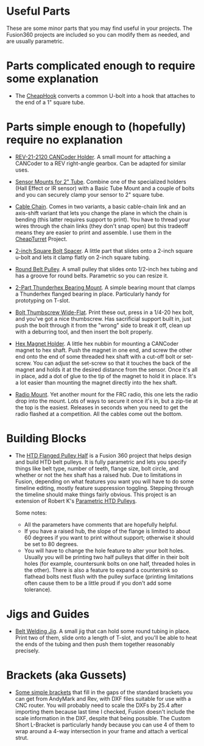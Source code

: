 # Useful Parts

These are some minor parts that you may find useful in your projects. The Fusion360 projects are included so you can modify them as needed, and are usually parametric.

# Parts complicated enough to require some explanation

* The [CheapHook](CheapHook/CheapHook.md) converts a common U-bolt into a hook that attaches to the end of a 1" square tube.

# Parts simple enough to (hopefully) require no explanation

* [REV-21-2120 CANCoder Holder](SensorMounts). A small mount for attaching a CANCoder to a REV right-angle gearbox. Can be adapted for similar uses.

* [Sensor Mounts for 2" Tube](SensorMounts). Combine one of the specialized holders (Hall Effect or IR sensor) with a Basic Tube Mount and a couple of bolts and you can securely clamp your sensor to 2" square tube.

* [Cable Chain](CableChain). Comes in two variants, a basic cable-chain link and an axis-shift variant that lets you change the plane in which the chain is bending (this latter requires support to print). You have to thread your wires through the chain links (they don't snap open) but this tradeoff means they are easier to print and assemble. I use them in the [CheapTurret](/CheapTurret/CheapTurret.md) Project.

* [2-inch Square Bolt Spacer](Misc). A little part that slides onto a 2-inch square u-bolt and lets it clamp flatly on 2-inch square tubing.

* [Round Belt Pulley](Misc). A small pulley that slides onto 1/2-inch hex tubing and has a groove for round belts. Parametric so you can resize it.

* [2-Part Thunderhex Bearing Mount](Misc). A simple bearing mount that clamps a Thunderhex flanged bearing in place. Particularly handy for prototyping on T-slot.

* [Bolt Thumbscrew Wide-Flat](Misc). Print these out, press in a 1/4-20 hex bolt, and you've got a nice thumbscrew. Has sacrificial support built in, just push the bolt through it from the "wrong" side to break it off, clean up with a deburring tool, and then insert the bolt properly.

* [Hex Magnet Holder](Misc). A little hex nubbin for mounting a CANCoder magnet to hex shaft. Push the magnet in one end, and screw the other end onto the end of some threaded hex shaft with a cut-off bolt or set-screw. You can adjust the set-screw so that it touches the back of the magnet and holds it at the desired distance from the sensor. Once it's all in place, add a dot of glue to the tip of the magnet to hold it in place. It's a lot easier than mounting the magnet directly into the hex shaft.

* [Radio Mount](Misc). Yet another mount for the FRC radio, this one lets the radio drop into the mount. Lots of ways to secure it once it's in, but a zip-tie at the top is the easiest. Releases in seconds when you need to get the radio flashed at a competition. All the cables come out the bottom.

# Building Blocks

* The [HTD Flanged Pulley Half](Misc) is a Fusion 360 project that helps design and build HTD belt pulleys. It is fully parametric and lets you specify things like belt type, number of teeth, flange size, bolt circle, and whether or not the hex shaft has a raised hub. Due to limitations in Fusion, depending on what features you want you will have to do some timeline editing, mostly feature suppression toggling. Stepping through the timeline should make things fairly obvious. This project is an extension of Robert K's [Parametric HTD Pulleys](https://grabcad.com/library/parametric-htd-pulleys-1).

  Some notes:

  * All the parameters have comments that are hopefully helpful.
  * If you have a raised hub, the slope of the flange is limited to about 60 degrees if you want to print without support; otherwise it should be set to 80 degrees.
  * You will have to change the hole feature to alter your bolt holes. Usually you will be printing two half pulleys that differ in their bolt holes (for example, countersunk bolts on one half, threaded holes in the other). There is also a feature to expand a countersink so flathead bolts nest flush with the pulley surface (printing limitations often cause them to be a little proud if you don't add some tolerance).

# Jigs and Guides

* [Belt Welding Jig](Misc). A small jig that can hold some round tubing in place. Print two of them, slide onto a length of T-slot, and you'll be able to heat the ends of the tubing and then push them together reasonably precisely.

# Brackets (aka Gussets)

* [Some simple brackets](Brackets) that fill in the gaps of the standard brackets you can get from AndyMark and Rev, with DXF files suitable for use with a CNC router. You will probably need to scale the DXFs by 25.4 after importing them because last time I checked, Fusion doesn't include the scale information in the DXF, despite that being possible. The Custom Short L-Bracket is particularly handy because you can use 4 of them to wrap around a 4-way intersection in your frame and attach a vertical strut.